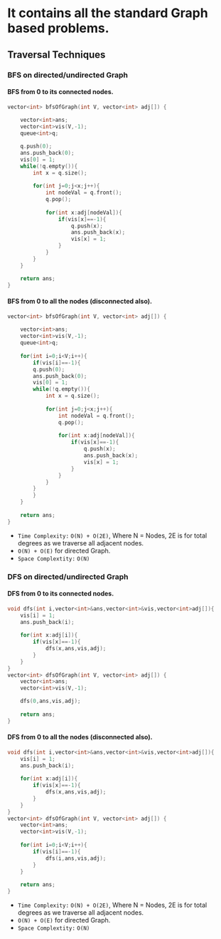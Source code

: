 # It contains all the standard Graph based problems.

## Traversal Techniques

### BFS on directed/undirected Graph

#### BFS from 0 to its connected nodes.

```c++
vector<int> bfsOfGraph(int V, vector<int> adj[]) {
        
    vector<int>ans;
    vector<int>vis(V,-1);
    queue<int>q;

    q.push(0);
    ans.push_back(0);
    vis[0] = 1;
    while(!q.empty()){
        int x = q.size();
        
        for(int j=0;j<x;j++){
            int nodeVal = q.front();
            q.pop();
            
            for(int x:adj[nodeVal]){
                if(vis[x]==-1){
                    q.push(x);
                    ans.push_back(x);
                    vis[x] = 1;
                }
            }
        }
    }

    return ans;
}
```

#### BFS from 0 to all the nodes (disconnected also).

```c++
vector<int> bfsOfGraph(int V, vector<int> adj[]) {
        
    vector<int>ans;
    vector<int>vis(V,-1);
    queue<int>q;
    
    for(int i=0;i<V;i++){
        if(vis[i]==-1){
        q.push(0);
        ans.push_back(0);
        vis[0] = 1;
        while(!q.empty()){
            int x = q.size();
            
            for(int j=0;j<x;j++){
                int nodeVal = q.front();
                q.pop();
                
                for(int x:adj[nodeVal]){
                    if(vis[x]==-1){
                        q.push(x);
                        ans.push_back(x);
                        vis[x] = 1;
                    }
                }
            }
        }
        }
    }
    
    return ans;
}
```

- `Time Complexity:` `O(N) + O(2E)`, Where N = Nodes, 2E is for total degrees as we traverse all adjacent nodes.
- `O(N) + O(E)` for directed Graph.
- `Space Complextity:` `O(N)`

### DFS on directed/undirected Graph

#### DFS from 0 to its connected nodes.

```c++
void dfs(int i,vector<int>&ans,vector<int>&vis,vector<int>adj[]){
    vis[i] = 1;
    ans.push_back(i);
    
    for(int x:adj[i]){
        if(vis[x]==-1){
            dfs(x,ans,vis,adj);
        }
    }
}
vector<int> dfsOfGraph(int V, vector<int> adj[]) {
    vector<int>ans;
    vector<int>vis(V,-1);

    dfs(0,ans,vis,adj);
        
    return ans;
}
```

#### DFS from 0 to all the nodes (disconnected also).

```c++
void dfs(int i,vector<int>&ans,vector<int>&vis,vector<int>adj[]){
    vis[i] = 1;
    ans.push_back(i);
    
    for(int x:adj[i]){
        if(vis[x]==-1){
            dfs(x,ans,vis,adj);
        }
    }
}
vector<int> dfsOfGraph(int V, vector<int> adj[]) {
    vector<int>ans;
    vector<int>vis(V,-1);
    
    for(int i=0;i<V;i++){
        if(vis[i]==-1){
            dfs(i,ans,vis,adj);
        }
    }
    
    return ans;
}
```

- `Time Complexity:` `O(N) + O(2E)`, Where N = Nodes, 2E is for total degrees as we traverse all adjacent nodes.
- `O(N) + O(E)` for directed Graph.
- `Space Complextity:` `O(N)`